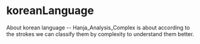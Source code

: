 # koreanLanguage
About korean language 
-- Hanja_Analysis_Complex is about according to the strokes we can classify them by complexity to understand them better.
